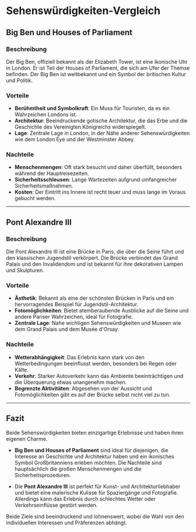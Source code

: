 # Sehenswürdigkeiten-Vergleich

## Big Ben und Houses of Parliament

### Beschreibung
Der Big Ben, offiziell bekannt als der Elizabeth Tower, ist eine ikonische Uhr in London. Er ist Teil der Houses of Parliament, die sich am Ufer der Themse befinden. Der Big Ben ist weltbekannt und ein Symbol der britischen Kultur und Politik.

### Vorteile
- **Berühmtheit und Symbolkraft**: Ein Muss für Touristen, da es ein Wahrzeichen Londons ist.
- **Architektur**: Beeindruckende gotische Architektur, die das Erbe und die Geschichte des Vereinigten Königreichs widerspiegelt.
- **Lage**: Zentrale Lage in London, in der Nähe anderer Sehenswürdigkeiten wie dem London Eye und der Westminster Abbey.

### Nachteile
- **Menschenmengen**: Oft stark besucht und daher überfüllt, besonders während der Hauptreisezeiten.
- **Sicherheitsschleusen**: Lange Wartezeiten aufgrund umfangreicher Sicherheitsmaßnahmen.
- **Kosten**: Der Eintritt ins Innere ist recht teuer und muss lange im Voraus gebucht werden.

---

## Pont Alexandre III

### Beschreibung
Die Pont Alexandre III ist eine Brücke in Paris, die über die Seine führt und den klassischen Jugendstil verkörpert. Die Brücke verbindet das Grand Palais und den Invalidendom und ist bekannt für ihre dekorativen Lampen und Skulpturen.

### Vorteile
- **Ästhetik**: Bekannt als eine der schönsten Brücken in Paris und ein hervorragendes Beispiel für Jugendstil-Architektur.
- **Fotomöglichkeiten**: Bietet atemberaubende Ausblicke auf die Seine und andere Pariser Wahrzeichen, ideal für Fotografie.
- **Zentrale Lage**: Nahe wichtigen Sehenswürdigkeiten und Museen wie dem Grand Palais und dem Musée d'Orsay.

### Nachteile
- **Wetterabhängigkeit**: Das Erlebnis kann stark von den Wetterbedingungen beeinflusst werden, besonders bei Regen oder Kälte.
- **Verkehr**: Starker Autoverkehr kann das Ambiente beeinträchtigen und die Überquerung etwas unangenehm machen.
- **Begrenzte Aktivitäten**: Abgesehen von der Aussicht und Fotomöglichkeiten gibt es auf der Brücke selbst nicht viel zu tun.

---

## Fazit

Beide Sehenswürdigkeiten bieten einzigartige Erlebnisse und haben ihren eigenen Charme.

- **Big Ben und Houses of Parliament** sind ideal für diejenigen, die Interesse an Geschichte und Architektur haben und ein ikonisches Symbol Großbritanniens erleben möchten. Die Nachteile sind hauptsächlich die großen Menschenmengen und die Sicherheitsprozeduren.

- Die **Pont Alexandre III** ist perfekt für Kunst- und Architekturliebhaber und bietet eine malerische Kulisse für Spaziergänge und Fotografie. Allerdings kann das Erlebnis durch schlechtes Wetter oder Verkehrseinflüsse gestört werden.

Beide Ziele sind beeindruckend und lohnenswert, wobei die Wahl von den individuellen Interessen und Präferenzen abhängt.
